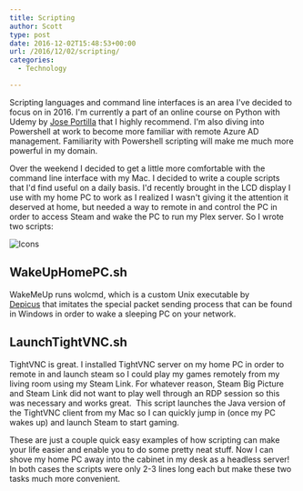 ```yaml
---
title: Scripting
author: Scott
type: post
date: 2016-12-02T15:48:53+00:00
url: /2016/12/02/scripting/
categories:
  - Technology

---
```

Scripting languages and command line interfaces is an area I've decided to focus on in 2016. I'm currently a part of an online course on Python with Udemy by [Jose Portilla][1] that I highly recommend. I'm also diving into Powershell at work to become more familiar with remote Azure AD management. Familiarity with Powershell scripting will make me much more powerful in my domain.

Over the weekend I decided to get a little more comfortable with the command line interface with my Mac. I decided to write a couple scripts that I'd find useful on a daily basis. I'd recently brought in the LCD display I use with my home PC to work as I realized I wasn't giving it the attention it deserved at home, but needed a way to remote in and control the PC in order to access Steam and wake the PC to run my Plex server. So I wrote two scripts:

![Icons](/images/ScriptIcons.png)

## WakeUpHomePC.sh

WakeMeUp runs wolcmd, which is a custom Unix executable by [Depicus][2] that imitates the special packet sending process that can be found in Windows in order to wake a sleeping PC on your network.

## LaunchTightVNC.sh

TightVNC is great. I installed TightVNC server on my home PC in order to remote in and launch steam so I could play my games remotely from my living room using my Steam Link. For whatever reason, Steam Big Picture and Steam Link did not want to play well through an RDP session so this was necessary and works great.  This script launches the Java version of the TightVNC client from my Mac so I can quickly jump in (once my PC wakes up) and launch Steam to start gaming.

These are just a couple quick easy examples of how scripting can make your life easier and enable you to do some pretty neat stuff. Now I can shove my home PC away into the cabinet in my desk as a headless server! In both cases the scripts were only 2-3 lines long each but make these two tasks much more convenient.

 [1]: https://www.udemy.com/complete-python-bootcamp/
 [2]: https://www.depicus.com/wake-on-lan/wake-on-lan-cmd